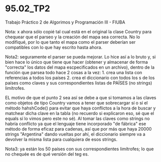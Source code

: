 # 95.02_TP2
Trabajo Práctico 2  de Algorimos y Programación III - FIUBA

Nota: x ahora sólo copié tal cual está en el original la clase Country para chequear que el parseo y la creación del mapa sea correcta. 
No lo modifiqué, por lo que tanto el mapa como el parser deberían ser compatibles con lo que hay escrito hasta ahora.

Nota2: seguramente el parser se pueda mejorar. Lo hice así a lo bruto y, si bien hace lo único que tiene que hacer (obtener y almacenar de forma "correcta" los datos del mapa escpecificados en un archivo), dentro de la función que parsea todo hace 2 cosas a la vez: 
    1. crea una lista con referencias a todos los países
    2. crea el diccionario con todos los <name>s de los países como claves y sus correspondientes listas de PAÍSES (no strings) limítrofes.

  EL motivo de que el punto 2 sea así se debe a que si tomamos a las claves como objetos de tipo Country vamos a tener que sobrecargar sí o sí el método hahshCode()
  para evitar que haya conflictos a la hora de buscar y matchear dicha clave en la tabla (no recuerdo si explicaron eso, sé que el equals sí lo vimos pero este no sé).
  Al tomar las claves como strings no habría conflicto ya que el lenguaje tiene incorporado "de fábrica" ese método de forma eficaz para cadenas, así que por más
  que haya 20000 strings "Argentina" dando vueltas por ahí, el diccionario siempre va a devolver la misma lista para cualquiera de esos strings.
  
Nota3: ya están los 50 países con sus correspondientes limítrofes; lo que no chequée es de qué versión del teg es. 
